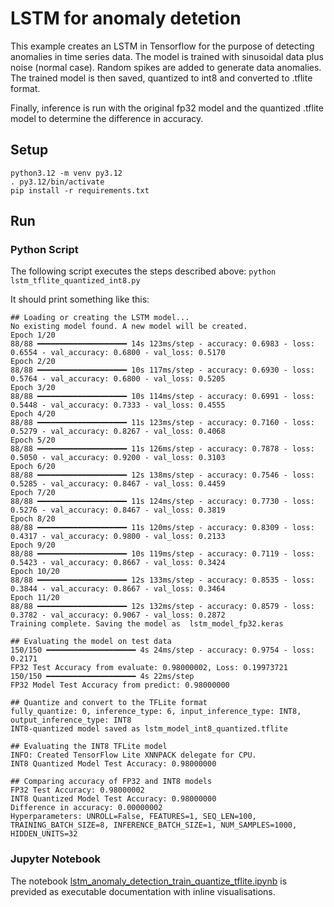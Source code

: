# LSTM for anomaly detetion

This example creates an LSTM in Tensorflow for the purpose of detecting anomalies in time series data.
The model is trained with sinusoidal data plus noise (normal case). Random spikes are added to generate data anomalies.
The trained model is then saved, quantized to int8 and converted to .tflite format.

Finally, inference is run with the original fp32 model and the quantized .tflite model to determine the difference in accuracy.

## Setup
```
python3.12 -m venv py3.12
. py3.12/bin/activate
pip install -r requirements.txt
```

## Run

### Python Script
The following script executes the steps described above:
`python lstm_tflite_quantized_int8.py`

It should print something like this:
```
## Loading or creating the LSTM model...
No existing model found. A new model will be created.
Epoch 1/20
88/88 ━━━━━━━━━━━━━━━━━━━━ 14s 123ms/step - accuracy: 0.6983 - loss: 0.6554 - val_accuracy: 0.6800 - val_loss: 0.5170
Epoch 2/20
88/88 ━━━━━━━━━━━━━━━━━━━━ 10s 117ms/step - accuracy: 0.6930 - loss: 0.5764 - val_accuracy: 0.6800 - val_loss: 0.5205
Epoch 3/20
88/88 ━━━━━━━━━━━━━━━━━━━━ 10s 114ms/step - accuracy: 0.6991 - loss: 0.5448 - val_accuracy: 0.7333 - val_loss: 0.4555
Epoch 4/20
88/88 ━━━━━━━━━━━━━━━━━━━━ 11s 123ms/step - accuracy: 0.7160 - loss: 0.5279 - val_accuracy: 0.8267 - val_loss: 0.4068
Epoch 5/20
88/88 ━━━━━━━━━━━━━━━━━━━━ 11s 126ms/step - accuracy: 0.7878 - loss: 0.5050 - val_accuracy: 0.9200 - val_loss: 0.3103
Epoch 6/20
88/88 ━━━━━━━━━━━━━━━━━━━━ 12s 138ms/step - accuracy: 0.7546 - loss: 0.5285 - val_accuracy: 0.8467 - val_loss: 0.4459
Epoch 7/20
88/88 ━━━━━━━━━━━━━━━━━━━━ 11s 124ms/step - accuracy: 0.7730 - loss: 0.5276 - val_accuracy: 0.8467 - val_loss: 0.3819
Epoch 8/20
88/88 ━━━━━━━━━━━━━━━━━━━━ 11s 120ms/step - accuracy: 0.8309 - loss: 0.4317 - val_accuracy: 0.9800 - val_loss: 0.2133
Epoch 9/20
88/88 ━━━━━━━━━━━━━━━━━━━━ 10s 119ms/step - accuracy: 0.7119 - loss: 0.5423 - val_accuracy: 0.8667 - val_loss: 0.3424
Epoch 10/20
88/88 ━━━━━━━━━━━━━━━━━━━━ 12s 133ms/step - accuracy: 0.8535 - loss: 0.3844 - val_accuracy: 0.8667 - val_loss: 0.3464
Epoch 11/20
88/88 ━━━━━━━━━━━━━━━━━━━━ 12s 132ms/step - accuracy: 0.8579 - loss: 0.3782 - val_accuracy: 0.9067 - val_loss: 0.2872
Training complete. Saving the model as  lstm_model_fp32.keras

## Evaluating the model on test data
150/150 ━━━━━━━━━━━━━━━━━━━━ 4s 24ms/step - accuracy: 0.9754 - loss: 0.2171
FP32 Test Accuracy from evaluate: 0.98000002, Loss: 0.19973721
150/150 ━━━━━━━━━━━━━━━━━━━━ 4s 22ms/step  
FP32 Model Test Accuracy from predict: 0.98000000

## Quantize and convert to the TFLite format
fully_quantize: 0, inference_type: 6, input_inference_type: INT8, output_inference_type: INT8
INT8-quantized model saved as lstm_model_int8_quantized.tflite

## Evaluating the INT8 TFLite model
INFO: Created TensorFlow Lite XNNPACK delegate for CPU.
INT8 Quantized Model Test Accuracy: 0.98000000

## Comparing accuracy of FP32 and INT8 models
FP32 Test Accuracy: 0.98000002
INT8 Quantized Model Test Accuracy: 0.98000000
Difference in accuracy: 0.00000002
Hyperparameters: UNROLL=False, FEATURES=1, SEQ_LEN=100, TRAINING_BATCH_SIZE=8, INFERENCE_BATCH_SIZE=1, NUM_SAMPLES=1000, HIDDEN_UNITS=32
```

### Jupyter Notebook

The notebook [lstm_anomaly_detection_train_quantize_tflite.ipynb](./lstm_anomaly_detection_train_quantize_tflite.ipynb) is previded as executable documentation with inline visualisations.
